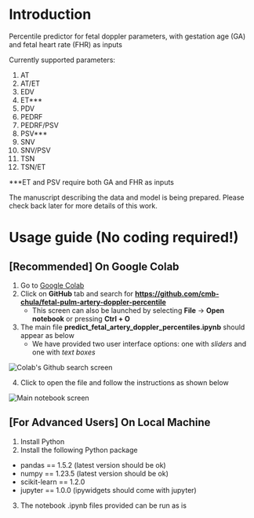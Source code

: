 # Introduction
Percentile predictor for fetal doppler parameters, with gestation age (GA) and fetal heart rate (FHR) as inputs

Currently supported parameters:
1. AT
2. AT/ET
3. EDV
4. ET***
5. PDV
6. PEDRF
7. PEDRF/PSV
8. PSV***
9. SNV
10. SNV/PSV
11. TSN
12. TSN/ET

***ET and PSV require both GA and FHR as inputs

The manuscript describing the data and model is being prepared. Please check back later for more details of this work.

# Usage guide (No coding required!)
## [Recommended] On Google Colab
1. Go to [Google Colab](https://colab.research.google.com/)
2. Click on **GitHub** tab and search for **https://github.com/cmb-chula/fetal-pulm-artery-doppler-percentile**
    * This screen can also be launched by selecting **File** -> **Open notebook** or pressing **Ctrl + O**
3. The main file **predict_fetal_artery_doppler_percentiles.ipynb** should appear as below
    * We have provided two user interface options: one with *sliders* and one with *text boxes*

![Colab's Github search screen](https://github.com/cmb-chula/fetal-pulm-artery-doppler-percentile/blob/main/images/colab_github_screen.png)

4. Click to open the file and follow the instructions as shown below

![Main notebook screen](https://github.com/cmb-chula/fetal-pulm-artery-doppler-percentile/blob/main/images/main_notebook_screen.png)

## [For Advanced Users] On Local Machine
1. Install Python
2. Install the following Python package
  * pandas == 1.5.2 (latest version should be ok)
  * numpy == 1.23.5 (latest version should be ok)
  * scikit-learn == 1.2.0
  * jupyter == 1.0.0 (ipywidgets should come with jupyter)
3. The notebook .ipynb files provided can be run as is
